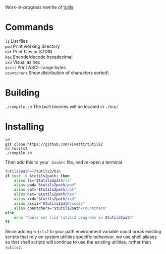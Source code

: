 Work-in-progress rewrite of [tutils](https://github.com/kivattt/tutils)

# Commands
`ls` List files\
`pwd` Print working directory\
`cat` Print files or STDIN\
`hex` Encode/decode hexadecimal\
`xxd` Visual as hex\
`ascii` Print ASCII-range bytes\
`countchars` Show distribution of characters sorted\

# Building
`./compile.sh`
The built binaries will be located in `./bin/`

# Installing
```console
cd
git clone https://github.com/kivattt/tutils2
cd tutils2
./compile.sh
```
Then add this to your `.bashrc` file, and re-open a terminal
```bash
tutils2path=̃~/tutils2/bin
if test -d $tutils2path; then
    alias ls="$tutils2path/ls"
    alias pwd="$tutils2path/pwd"
    alias cat="$tutils2path/cat"
    alias hex="$tutils2path/hex"
    alias xxd="$tutils2path/xxd"
    alias ascii="$tutils2path/ascii"
    alias countchars="$tutils2path/countchars"
else
    echo "Could not find tutils2 programs in $tutils2path"
fi
```
Since adding `tutils2` to your path environment variable could break existing scripts that rely on system utilities specific behaviour, we use shell aliases so that shell scripts will continue to use the existing utilities, rather than `tutils2`.

